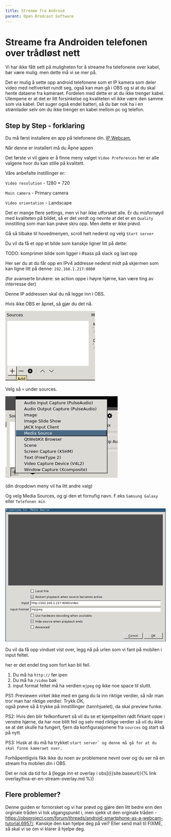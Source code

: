 ```yaml
---
title: Streame fra Android
parent: Open Brodcast Software
---
```


# Streame fra Androiden telefonen over trådløst nett

Vi har ikke fått sett på muligheten for å streame fra telefonene over kabel, bør være mulig. men dette må vi se mer på.

Det er mulig å sette opp android telefonene som et IP kamera som deler video med nettverket rundt seg, også kan man gå i OBS og si at du skal hente dataene fra kameraet. Fordelen med dette er at du ikke trenger kabel. Ulempene er at det er litt forsinkelse og kvaliteten vil ikke være den samme som via kabel. Det suger også endel batteri, så du bør nok ha i en strømlader selv om du ikke trenger en kabel mellom pc og telefon.

## Step by Step - forklaring

Du må først installere en app på telefonene din. [IP Webcam](https://play.google.com/store/apps/details?id=com.pas.webcam&hl=en),

Når denne er installert må du Åpne appen

Det første vi vil gjøre er å finne meny valget `Video Preferences` her er alle valgene hvor du kan stille på kvalitett.

Våre anbefalte instillinger er:

`Video resolution` - 1280 \* 720

`Main camera` - Primary camera

`Video orientation` - Landscape

Det er mange flere settings, men vi har ikke utforsket alle. Er du misfornøyd med kvaliteten på bildet, så er det verdt og nevnte at det er en `Quality` innstilling som man kan prøve skru opp. Men dette er ikke prøvd.

Gå så tilbake til hovedmenyen, scroll helt nederst og velg `Start server`

Du vil da få et opp et bilde som kanskje ligner litt på dette:

TODO: komprimer bilde som ligger i \#sass på slack og last opp

Her ser du at du får opp en IPv4 addresse nederst midt på skjermen som kan ligne litt på denne: `192.168.1.217:8080`

\(for avanserte brukere: se action oppe i høyre hjørne, kan være ting av interresse der\)

Denne IP addressen skal du nå legge inn i OBS.

Hvis ikke OBS er åpnet, så gjør du det nå.

![](./images/sources-obs.png)

Velg så `+` under sources.

![](./images/media-source.png)

\(din dropdown meny vil ha litt andre valg\)

Og velg Media Sources, og gi den et fornufig navn. F.eks `Samsung Galaxy` eller  `Telefonen min`

![](./images/medie-source-url-from-phone.png)

Du vil da få opp vinduet vist over, legg nå på urlen som vi fant på mobilen i input feltet.

her er det endel ting som fort kan bli feil.

1. Du må ha `http://` før ipen
2. Du må ha `/video` bak
3. input format feltet må ha verdien `mjpeg` og ikke noe space til sluttt.

PS1: Previewen virket ikke med en gang du la inn riktige verdier, så når man tror man har riktige verdier. Trykk OK,  
også prøve så å trykke på innstillinger \(tannhjuelet\), da skal preview funke.

PS2: Hvis den blir feilkonfiurert så vil du se et kjempeliten rødt firkant oppe i venstre hjørne, da har noe blitt feil og selv med riktige verdier så vil du ikke se at det skulle ha fungert, fjern da konfigurasjonene fra `sources` og start så på nytt.

PS3: Husk at du må ha trykket ``start server` og denne må gå for at du skal finne kameraet over.``

Forhåpentligvis fikk ikke du noen av problemene nevnt over og du ser nå en stream fra mobilen din i OBS.

Det er nok da tid for å [legge inn et overlay i obs]({{site.baseurl}}{% link overlay/hva-er-en-stream-overlay.md %})

## Flere problemer?

Denne guiden er fornorsket og vi har prøvd og gjøre den litt bedre enn den orginale tråden vi tok utgangspunkt i,
men sjekk ut den orginale tråden - <https://obsproject.com/forum/threads/android-smartphone-as-a-webcam-tutorial.6957/>. 
Kanskje den kan hjelpe deg på vei? Eller send mail til FIXME, så skal vi se om vi klarer å hjelpe deg.

